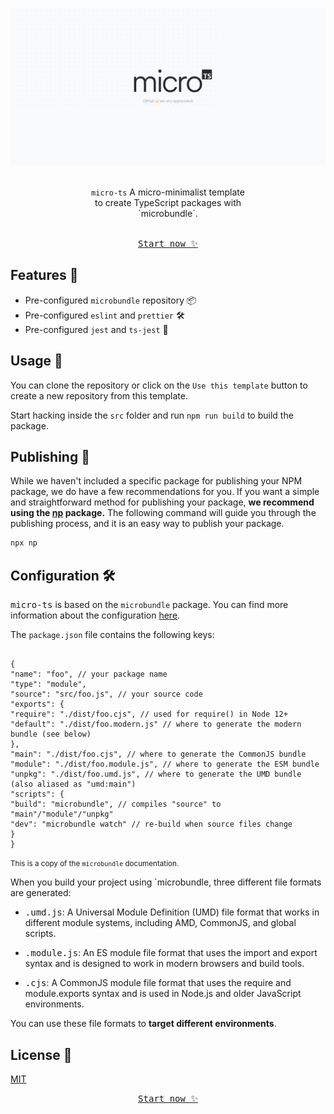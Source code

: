 <p align="center" >
    <img alt="micro-ts" src="./.r/banner.png" width="640" />
</p>
<br />
<p align="center" style="max-width:50%;margin:0 auto;">
  <code>micro-ts</code> A micro-minimalist template to create TypeScript packages with `microbundle`.
</p>
<br />

<a href="https://github.com/adevinwild/micro-ts/generate">
  <p align="center">
    <kbd>Start now ✨</kbd>
  </p>
</a>

## Features 🎉

-   Pre-configured `microbundle` repository 📦
-   Pre-configured `eslint` and `prettier` 🛠️
-   Pre-configured `jest` and `ts-jest` 🧪

## Usage 📖

You can clone the repository or click on the `Use this template` button to create a new repository from this template.

Start hacking inside the `src` folder and run `npm run build` to build the package.

## Publishing 🚀

While we haven't included a specific package for publishing your NPM package, we do have a few recommendations for you. If you want a simple and straightforward method for publishing your package, **we recommend using the [np](https://github.com/sindresorhus/np) package.**
The following command will guide you through the publishing process, and it is an easy way to publish your package.

```bash
npx np
```

## Configuration 🛠️

<kbd>micro-ts</kbd> is based on the `microbundle` package. You can find more information about the configuration [here](https://github.com/developit/microbundle).

The `package.json` file contains the following keys:

```

{
"name": "foo", // your package name
"type": "module",
"source": "src/foo.js", // your source code
"exports": {
"require": "./dist/foo.cjs", // used for require() in Node 12+
"default": "./dist/foo.modern.js" // where to generate the modern bundle (see below)
},
"main": "./dist/foo.cjs", // where to generate the CommonJS bundle
"module": "./dist/foo.module.js", // where to generate the ESM bundle
"unpkg": "./dist/foo.umd.js", // where to generate the UMD bundle (also aliased as "umd:main")
"scripts": {
"build": "microbundle", // compiles "source" to "main"/"module"/"unpkg"
"dev": "microbundle watch" // re-build when source files change
}
}

```

<small>This is a copy of the `microbundle` documentation.</small>

When you build your project using `microbundle, three different file formats are generated:

-   <kbd>.umd.js</kbd>: A Universal Module Definition (UMD) file format that works in different module systems, including AMD, CommonJS, and global scripts.

-   <kbd>.module.js</kbd>: An ES module file format that uses the import and export syntax and is designed to work in modern browsers and build tools.

-   <kbd>.cjs</kbd>: A CommonJS module file format that uses the require and module.exports syntax and is used in Node.js and older JavaScript environments.

You can use these file formats to **target different environments**.

## License 📝

[MIT](./LICENSE)

<a href="https://github.com/adevinwild/micro-ts/generate">
  <p align="center">
    <kbd>Start now ✨</kbd>
  </p>
</a>
